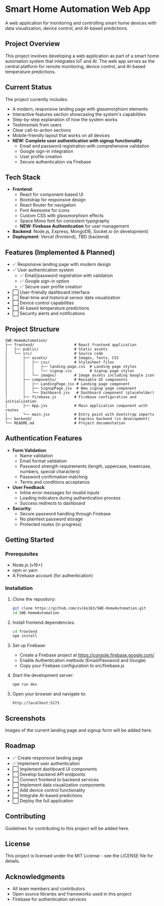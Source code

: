 # Smart Home Automation Web App
A web application for monitoring and controlling smart home devices with data visualization, device control, and AI-based predictions.

## Project Overview
This project involves developing a web application as part of a smart home automation system that integrates IoT and AI. The web app serves as the central platform for remote monitoring, device control, and AI-based temperature predictions.

## Current Status
The project currently includes:
- A modern, responsive landing page with glassmorphism elements
- Interactive features section showcasing the system's capabilities
- Step-by-step explanation of how the system works
- Testimonials from users
- Clear call-to-action sections
- Mobile-friendly layout that works on all devices
- **NEW: Complete user authentication with signup functionality**
  - Email and password registration with comprehensive validation
  - Google sign-in integration
  - User profile creation
  - Secure authentication via Firebase

## Tech Stack
- **Frontend**: 
  - React for component-based UI
  - Bootstrap for responsive design
  - React Router for navigation
  - Font Awesome for icons
  - Custom CSS with glassmorphism effects
  - Space Mono font for consistent typography
  - **NEW: Firebase Authentication** for user management
- **Backend**: Node.js, Express, MongoDB, Socket.io (in development)
- **Deployment**: Vercel (frontend), TBD (backend)

## Features (Implemented & Planned)
- ✅ Responsive landing page with modern design
- ✅ User authentication system
  - ✅ Email/password registration with validation
  - ✅ Google sign-in option
  - ✅ Secure user profile creation
- ⬜ User-friendly dashboard interface
- ⬜ Real-time and historical sensor data visualization
- ⬜ Device control capabilities
- ⬜ AI-based temperature predictions
- ⬜ Security alerts and notifications

## Project Structure
```
SWE-HomeAutomation/
├── frontend/                  # React frontend application
│   ├── public/                # Static assets
│   └── src/                   # Source code
│       ├── assets/            # Images, fonts, CSS
│       │   ├── css/           # Stylesheet files
│       │   │   ├── landing-page.css  # Landing page styles
│       │   │   └── signup.css        # Signup page styles
│       │   └── images/        # Image assets including Google icon
│       ├── components/        # Reusable UI components
│       │   ├── LandingPage.jsx # Landing page component
│       │   ├── SignupPage.jsx  # New signup page component
│       │   └── Dashboard.jsx   # Dashboard component (placeholder)
│       ├── firebase.js        # Firebase configuration and initialization
│       ├── App.jsx            # Main application component with routes
│       └── main.jsx           # Entry point with bootstrap imports
├── backend/                   # Express backend (in development)
└── README.md                  # Project documentation
```

## Authentication Features
- **Form Validation**:
  - Name validation
  - Email format validation
  - Password strength requirements (length, uppercase, lowercase, numbers, special characters)
  - Password confirmation matching
  - Terms and conditions acceptance
- **User Feedback**:
  - Inline error messages for invalid inputs
  - Loading indicators during authentication process
  - Success redirects to dashboard
- **Security**:
  - Secure password handling through Firebase
  - No plaintext password storage
  - Protected routes (in progress)

## Getting Started
### Prerequisites
- Node.js (v16+)
- npm or yarn
- A Firebase account (for authentication)

### Installation
1. Clone the repository:
   ```bash
   git clone https://github.com/zviko163/SWE-HomeAutomation.git
   cd SWE-HomeAutomation
   ```
2. Install frontend dependencies:
   ```bash
   cd frontend
   npm install
   ```
3. Set up Firebase:
   - Create a Firebase project at https://console.firebase.google.com/
   - Enable Authentication methods (Email/Password and Google)
   - Copy your Firebase configuration to src/firebase.js
   
4. Start the development server:
   ```bash
   npm run dev
   ```
5. Open your browser and navigate to:
   ```
   http://localhost:5173
   ```

## Screenshots
Images of the current landing page and signup form will be added here.

## Roadmap
- ✅ Create responsive landing page
- ✅ Implement user authentication
- ⬜ Implement dashboard UI components
- ⬜ Develop backend API endpoints
- ⬜ Connect frontend to backend services
- ⬜ Implement data visualization components
- ⬜ Add device control functionality
- ⬜ Integrate AI-based predictions
- ⬜ Deploy the full application

## Contributing
Guidelines for contributing to this project will be added here.

## License
This project is licensed under the MIT License - see the LICENSE file for details.

## Acknowledgments
- All team members and contributors
- Open source libraries and frameworks used in this project
- Firebase for authentication services
